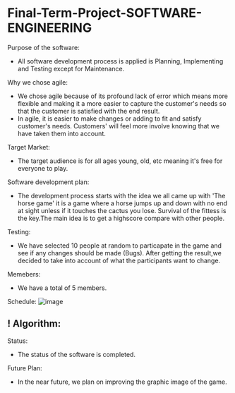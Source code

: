 # Final-Term-Project-SOFTWARE-ENGINEERING

Purpose of the software:
- All software development process is applied is Planning, Implementing and Testing except for Maintenance.

Why we chose agile:
- We chose agile because of its profound lack of error which means more flexible and making it a more easier to capture the customer's needs so that the customer is satisfied 
with the end result.
- In agile, it is easier to make changes or adding to fit and satisfy customer's needs. Customers' will feel more involve knowing that we have taken them into account.        

Target Market:
- The target audience is for all ages young, old, etc meaning it's free for everyone to play.                                   

Software development plan:                                                                                                                                                  
- The development process starts with the idea we all came up with 'The horse game' it is a game where a horse jumps up and down with no end at sight unless if it touches the
cactus you lose. Survival of the fittess is the key.The main idea is to get a highscore compare with other people.     

Testing:
- We have selected 10 people at random to particapate in the game and see if any changes should be made (Bugs). After getting the result,we decided to take into account of what
the participants want to change.           

Memebers:
- We have a total of 5 members. 

Schedule:
![image](https://user-images.githubusercontent.com/132199858/235353490-0d700cd4-e84f-4d77-9064-0d97e6c0c8e8.png)



! Algorithm:  
- 

Status:
- The status of the software is completed. 

Future Plan:
- In the near future, we plan on improving the graphic image of the game.
